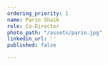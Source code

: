 ```yaml
---
ordering_priority: 1
name: Parin Shaik
role: Co-Director
photo_path: "/assets/parin.jpg"
linkedin_url: ''
published: false

---
```

